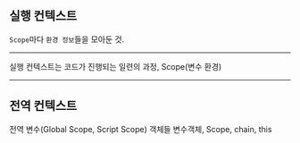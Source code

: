 ## 실행 컨텍스트

`Scope`마다 `환경 정보`들을 모아둔 것.

---

실행 컨텍스트는 코드가 진행되는 일련의 과정, Scope(변수 환경)

---

## 전역 컨텍스트

전역 변수(Global Scope, Script Scope) 객체들
변수객체, Scope, chain, this
